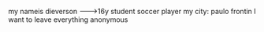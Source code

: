 my nameis dieverson 
--->16y
student 
soccer player
my city: paulo frontin
I want to leave everything anonymous
